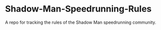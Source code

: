 # Shadow-Man-Speedrunning-Rules
A repo for tracking the rules of the Shadow Man speedrunning community.
